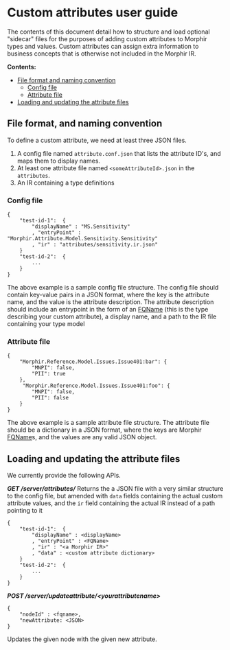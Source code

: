 # Custom attributes user guide
The contents of this document detail how to structure and load optional "sidecar" files for the purposes of adding custom attributes to Morphir types and values. Custom attributes can assign extra information to business concepts that is otherwise not included in the Morphir IR.

**Contents:**
- [File format and naming convention](#file-format-and-naming-convention)
	 - [Config file](#config-file)
	 - [Attribute file](#attribute-file)
- [Loading and updating the attribute files](#loading-and-updating-the-attribute-files)




## File format, and naming convention
To define a custom attribute, we need at least three JSON files. 

 1. A config file named `attribute.conf.json` that lists the attribute ID's, and maps them to display names.
 2. At least one attribute file named `<someAttributeId>.json` in the `attributes`.
 3. An IR containing a type definitions 
 
### Config file
```
{
	"test-id-1":  {
		"displayName" : "MS.Sensitivity"
		, "entryPoint" : "Morphir.Attribute.Model.Sensitivity.Sensitivity"
		, "ir" : "attributes/sensitivity.ir.json"
	}
	"test-id-2":  {
		...
	}
}
```
The above example is a sample config file structure. The config file should contain key-value pairs in a JSON format, where the key is the attribute name, and the value is the attribute description. 
The attribute description should include an entrypoint in the form of an [FQName](https://package.elm-lang.org/packages/finos/morphir-elm/latest/Morphir.IR.FQName) (this is the type describing your custom attribute), a display name, and a path to the IR file containing your type model

### Attribute file
```
{
	"Morphir.Reference.Model.Issues.Issue401:bar": {
		"MNPI": false,
		"PII": true
	},
	 "Morphir.Reference.Model.Issues.Issue401:foo": {
		"MNPI": false,
		"PII": false
	}
}
```
The above example is a sample attribute file structure. The attribute file should be a dictionary in a JSON  format, where the keys are Morphir [FQName](https://package.elm-lang.org/packages/finos/morphir-elm/latest/Morphir.IR.FQName)s, and the values are any valid JSON object.


## Loading and updating the attribute files
We currently provide the following APIs.

***GET /server/attributes/***
Returns the a JSON file with a very similar structure to the config file, but amended with `data` fields containing the actual custom attribute values, and the `ir` field containing the actual IR instead of a path pointing to it

```
{
	"test-id-1":  {
		"displayName" : <displayName>
		, "entryPoint" : <FQName>
		, "ir" : "<a Morphir IR>"
		, "data" : <custom attribute dictionary>
	}
	"test-id-2":  {
		...
	}
}
```

***POST /server/updateattribute/\<yourattributename>***
```
{ 
	"nodeId" : <fqname>,
	"newAttribute: <JSON>
}
```
Updates the given node with the given new attribute.